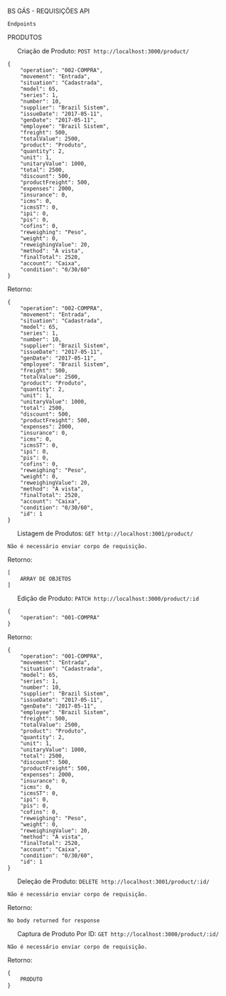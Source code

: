 BS GÁS - REQUISIÇÕES API

`Endpoints`

PRODUTOS

` ` ` ` Criação de Produto: `POST http://localhost:3000/product/`
```
{
    "operation": "002-COMPRA",
    "movement": "Entrada",
    "situation": "Cadastrada",
    "model": 65,
    "series": 1,
    "number": 10,
    "supplier": "Brazil Sistem",
    "issueDate": "2017-05-11",
    "genDate": "2017-05-11",
    "employee": "Brazil Sistem",
    "freight": 500,
    "totalValue": 2500,
    "product": "Produto",
    "quantity": 2,
    "unit": 1,
    "unitaryValue": 1000,
    "total": 2500,
    "discount": 500,
    "productFreight": 500,
    "expenses": 2000,
    "insurance": 0,
    "icms": 0,
    "icmsST": 0,
    "ipi": 0,
    "pis": 0,
    "cofins": 0,
    "reweighing": "Peso",
    "weight": 0,
    "reweighingValue": 20,
    "method": "À vista",
    "finalTotal": 2520,
    "account": "Caixa",
    "condition": "0/30/60"
}
```
Retorno:
```
{
	"operation": "002-COMPRA",
	"movement": "Entrada",
	"situation": "Cadastrada",
	"model": 65,
	"series": 1,
	"number": 10,
	"supplier": "Brazil Sistem",
	"issueDate": "2017-05-11",
	"genDate": "2017-05-11",
	"employee": "Brazil Sistem",
	"freight": 500,
	"totalValue": 2500,
	"product": "Produto",
	"quantity": 2,
	"unit": 1,
	"unitaryValue": 1000,
	"total": 2500,
	"discount": 500,
	"productFreight": 500,
	"expenses": 2000,
	"insurance": 0,
	"icms": 0,
	"icmsST": 0,
	"ipi": 0,
	"pis": 0,
	"cofins": 0,
	"reweighing": "Peso",
	"weight": 0,
	"reweighingValue": 20,
	"method": "À vista",
	"finalTotal": 2520,
	"account": "Caixa",
	"condition": "0/30/60",
	"id": 1
}
```

` ` ` ` Listagem de Produtos: `GET http://localhost:3001/product/`
```
Não é necessário enviar corpo de requisição.
```
Retorno:
```
[
	ARRAY DE OBJETOS
]
```

` ` ` ` Edição de Produto: `PATCH http://localhost:3000/product/:id`

```
{
    "operation": "001-COMPRA"
}
```
Retorno:
```
{
	"operation": "001-COMPRA",
	"movement": "Entrada",
	"situation": "Cadastrada",
	"model": 65,
	"series": 1,
	"number": 10,
	"supplier": "Brazil Sistem",
	"issueDate": "2017-05-11",
	"genDate": "2017-05-11",
	"employee": "Brazil Sistem",
	"freight": 500,
	"totalValue": 2500,
	"product": "Produto",
	"quantity": 2,
	"unit": 1,
	"unitaryValue": 1000,
	"total": 2500,
	"discount": 500,
	"productFreight": 500,
	"expenses": 2000,
	"insurance": 0,
	"icms": 0,
	"icmsST": 0,
	"ipi": 0,
	"pis": 0,
	"cofins": 0,
	"reweighing": "Peso",
	"weight": 0,
	"reweighingValue": 20,
	"method": "À vista",
	"finalTotal": 2520,
	"account": "Caixa",
	"condition": "0/30/60",
	"id": 1
}
```

` ` ` ` Deleção de Produto: `DELETE http://localhost:3001/product/:id/`
```
Não é necessário enviar corpo de requisição.
```
Retorno:
```
No body returned for response
```

` ` ` ` Captura de Produto Por ID: `GET http://localhost:3000/product/:id/`
```
Não é necessário enviar corpo de requisição.
```
Retorno:
```
{
	PRODUTO
}
```
